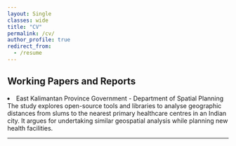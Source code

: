 ```yaml
---
layout: Single
classes: wide
title: "CV"
permalink: /cv/
author_profile: true
redirect_from:
  - /resume
---
```


## Working Papers and Reports

<li>East Kalimantan Province Government - Department of Spatial Planning<br>
The study explores open-source tools and libraries to analyse geographic distances from slums to the nearest primary healthcare centres in an Indian city. It argues for undertaking similar geospatial analysis while planning new health facilities.
<br>
<hr/>
